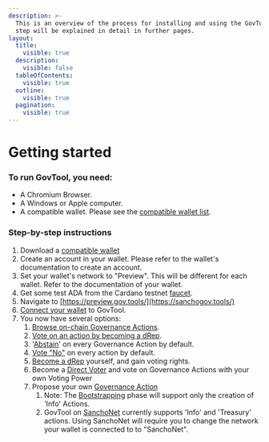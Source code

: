 ```yaml
---
description: >-
  This is an overview of the process for installing and using the GovTool. Each
  step will be explained in detail in further pages.
layout:
  title:
    visible: true
  description:
    visible: false
  tableOfContents:
    visible: true
  outline:
    visible: true
  pagination:
    visible: true
---
```


# Getting started

### To run GovTool, you need:

* A Chromium Browser.
* A Windows or Apple computer.&#x20;
* A compatible wallet. Please see the [compatible wallet list](compatible-wallets.md).

### Step-by-step instructions

1. Download a [compatible wallet](https://docs.sanchogov.tools/how-to-use-the-govtool/getting-started/get-a-compatible-wallet)
2. Create an account in your wallet. Please refer to the wallet's documentation to create an account.
3. Set your wallet's network to "Preview". This will be different for each wallet. Refer to the documentation of your wallet.
4. Get some test ADA from the Cardano testnet [faucet](https://docs.cardano.org/cardano-testnets/tools/faucet/).
5. Navigate to [https://preview.gov.tools/](https://sanchogov.tools/)
6. [Connect your wallet](connect-your-wallet-to-govtool.md) to GovTool.
7. You now have several options:
   1. [Browse on-chain Governance Actions](../governance-actions/vote-on-governance-actions/).
   2. [Vote on an action by becoming a dRep](../dreps/register-as-a-drep.md).
   3. '[Abstain](../governance-actions/vote-on-governance-actions/)' on every Governance Action by default.
   4. [Vote "No"](../governance-actions/vote-on-governance-actions/) on every action by default.
   5. [Become a dRep](../dreps/register-as-a-drep.md) yourself, and gain voting rights.
   6. Become a [Direct Voter](../direct-voting.md) and vote on Governance Actions with your own Voting Power
   7. Propose your own [Governance Action](../governance-actions/propose-a-governance-action.md)
      1. Note: The [Bootstrapping](../../faqs/bootstrapping-phase.md) phase will support only the creation of 'Info' Actions.
      2. GovTool on [SanchoNet](https://sanchogov.tools) currently supports 'Info' and 'Treasury' actions. Using SanchoNet will require you to change the network your wallet is connected to to "SanchoNet".

